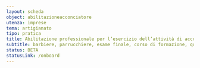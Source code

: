 ```yaml
---
layout: scheda
object: abilitazioneacconciatore
utenza: imprese
tema: artigianato
tipo: pratica
title: Abilitazione professionale per l’esercizio dell’attività di acconciatore
subtitle: barbiere, parrucchiere, esame finale, corso di formazione, qualifica, attestato
status: BETA
statusLink: /onboard
---
```

